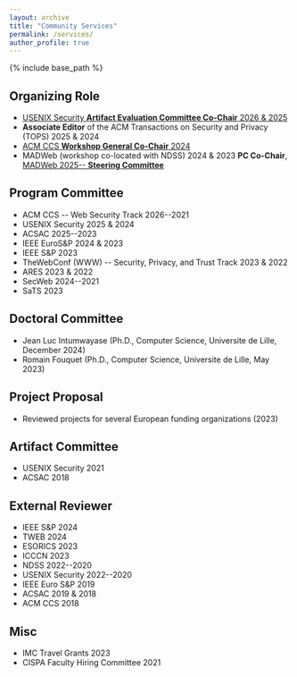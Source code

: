 ```yaml
---
layout: archive
title: "Community Services"
permalink: /services/
author_profile: true
---
```


{% include base_path %}


## Organizing Role

* [USENIX Security **Artifact Evaluation Committee Co-Chair** 2026 & 2025](https://www.usenix.org/conference/usenixsecurity25\#organizers)
* **Associate Editor** of the ACM Transactions on Security and Privacy (TOPS) 2025 & 2024
* [ACM CCS **Workshop General Co-Chair** 2024](https://www.sigsac.org/ccs/CCS2024/organization/organizing-committee.html)
* MADWeb (workshop co-located with NDSS) 2024 & 2023 **PC Co-Chair**, [MADWeb 2025-- **Steering Committee**](https://madweb.work)


## Program Committee

* ACM CCS -- Web Security Track 2026--2021
* USENIX Security 2025 & 2024
* ACSAC 2025--2023
* IEEE EuroS&P 2024 & 2023
* IEEE S&P 2023
* TheWebConf (WWW) -- Security, Privacy, and Trust Track 2023 & 2022
* ARES 2023 & 2022
* SecWeb 2024--2021
* SaTS 2023


## Doctoral Committee

* Jean Luc Intumwayase (Ph.D., Computer Science, Universite de Lille, December 2024)
* Romain Fouquet (Ph.D., Computer Science, Universite de Lille, May 2023)


## Project Proposal

* Reviewed projects for several European funding organizations (2023)


## Artifact Committee

* USENIX Security 2021
* ACSAC 2018


## External Reviewer

* IEEE S&P 2024
* TWEB 2024
* ESORICS 2023
* ICCCN 2023
* NDSS 2022--2020
* USENIX Security 2022--2020
* IEEE Euro S&P 2019
* ACSAC 2019 & 2018
* ACM CCS 2018


## Misc

* IMC Travel Grants 2023
* CISPA Faculty Hiring Committee 2021
